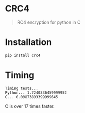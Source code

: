 # CRC4

> RC4 encryption for python in C

# Installation

```sh
pip install crc4
```

# Timing

```
Timing tests...
Python... 1.7240336459999952
C... 0.09873893399999645
```

C is over 17 times faster.
